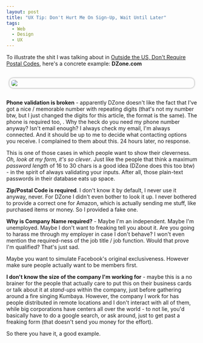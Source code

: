 ```yaml
---
layout: post
title: "UX Tip: Don't Hurt Me On Sign-Up, Wait Until Later"
tags:
  - Web
  - Design
  - UX
---
```


To illustrate the shit I was talking about in
[Outside the US, Don't Require Postal Codes](/blog/2011/12/12/ux-tip-outside-us-dont-require-postal-codes.html),
here's a concrete example: **DZone.com**

<img src="{% asset_link /assets/photos/dzone.png %}" style="max-width: 95%; display:block; margin: auto; margin-top: 30px; margin-bottom: 30px; box-shadow: 0px 0px 4px #888; border-radius: 10px; padding: 5px;" />

**Phone validation is broken** - apparently DZone doesn't like the
fact that I've got a nice / memorable number with repeating digits
(that's not my number btw, but I just changed the digits for this
article, the format is the same). The phone is required too, . Why the
heck do you need my phone number anyway? Isn't email enough? I always
check my email, I'm always connected. And it should be up to me to
decide what contacting options you receive. I complained to them about
this. 24 hours later, no response.

This is one of those cases in which people want to show their
cleverness. *Oh, look at my form, it's so clever*. Just like the
people that think a maximum *password length* of 16 to 30 chars is a
good idea (DZone does this too btw) - in the spirit of always
validating your inputs. After all, those plain-text passwords in their
database eats up space.

**Zip/Postal Code is required**. I don't know it by default, I never
use it anyway, never. For DZone I didn't even bother to look it up. I
never bothered to provide a correct one for Amazon, which is actually
sending me stuff, like purchased items or money. So I provided a fake
one.

**Why is Company Name required?** - Maybe I'm an independent. Maybe
I'm unemployed. Maybe I don't want to freaking tell you about it. Are
you going to harass me through my employer in case I don't behave? I
won't even mention the required-ness of the job title / job
function. Would that prove I'm qualified? That's just sad.

Maybe you want to simulate Facebook's original exclusiveness. However
make sure people actually want to be members first.

**I don't know the size of the company I'm working for** - maybe this
is a no brainer for the people that actually care to put this on their
business cards or talk about it at *stand-ups* within the company,
just before gathering around a fire singing Kumbaya. However, the
company I work for has people distributed in remote locations and I
don't interact with all of them, while big corporations have centers
all over the world - to not lie, you'd basically have to do a google
search, or ask around, just to get past a freaking form (that doesn't
send you money for the effort).

So there you have it, a good example.